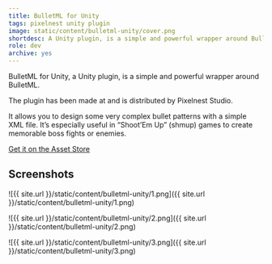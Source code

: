 ```yaml
---
title: BulletML for Unity
tags: pixelnest unity plugin
image: static/content/bulletml-unity/cover.png
shortdesc: A Unity plugin, is a simple and powerful wrapper around BulletML.
role: dev
archive: yes
---
```


BulletML for Unity, a Unity plugin, is a simple and powerful wrapper around BulletML.

The plugin has been made at and is distributed by Pixelnest Studio.

It allows you to design some very complex bullet patterns with a simple XML file. It’s especially useful in “Shoot’Em Up” (shmup) games to create memorable boss fights or enemies.

[Get it on the Asset Store](http://bulletml-for-unity.pixelnest.io)

## Screenshots

![{{ site.url }}/static/content/bulletml-unity/1.png]({{ site.url }}/static/content/bulletml-unity/1.png)

![{{ site.url }}/static/content/bulletml-unity/2.png]({{ site.url }}/static/content/bulletml-unity/2.png)

![{{ site.url }}/static/content/bulletml-unity/3.png]({{ site.url }}/static/content/bulletml-unity/3.png)
